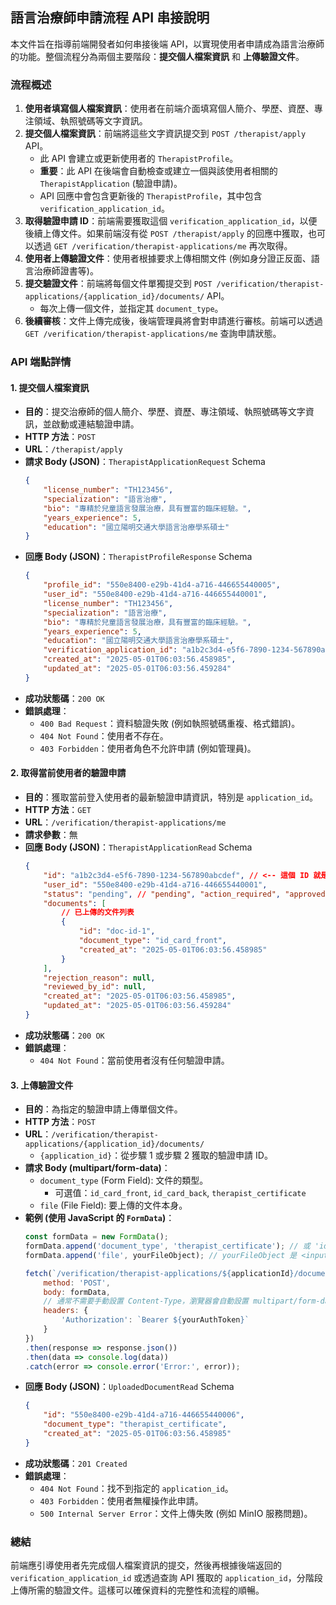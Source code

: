 ## 語言治療師申請流程 API 串接說明 

本文件旨在指導前端開發者如何串接後端 API，以實現使用者申請成為語言治療師的功能。整個流程分為兩個主要階段：**提交個人檔案資訊** 和 **上傳驗證文件**。

### 流程概述

1.  **使用者填寫個人檔案資訊**：使用者在前端介面填寫個人簡介、學歷、資歷、專注領域、執照號碼等文字資訊。
2.  **提交個人檔案資訊**：前端將這些文字資訊提交到 `POST /therapist/apply` API。
    *   此 API 會建立或更新使用者的 `TherapistProfile`。
    *   **重要**：此 API 在後端會自動檢查或建立一個與該使用者相關的 `TherapistApplication` (驗證申請)。
    *   API 回應中會包含更新後的 `TherapistProfile`，其中包含 `verification_application_id`。
3.  **取得驗證申請 ID**：前端需要獲取這個 `verification_application_id`，以便後續上傳文件。如果前端沒有從 `POST /therapist/apply` 的回應中獲取，也可以透過 `GET /verification/therapist-applications/me` 再次取得。
4.  **使用者上傳驗證文件**：使用者根據要求上傳相關文件 (例如身分證正反面、語言治療師證書等)。
5.  **提交驗證文件**：前端將每個文件單獨提交到 `POST /verification/therapist-applications/{application_id}/documents/` API。
    *   每次上傳一個文件，並指定其 `document_type`。
6.  **後續審核**：文件上傳完成後，後端管理員將會對申請進行審核。前端可以透過 `GET /verification/therapist-applications/me` 查詢申請狀態。

### API 端點詳情

#### 1. 提交個人檔案資訊

*   **目的**：提交治療師的個人簡介、學歷、資歷、專注領域、執照號碼等文字資訊，並啟動或連結驗證申請。
*   **HTTP 方法**：`POST`
*   **URL**：`/therapist/apply`
*   **請求 Body (JSON)**：`TherapistApplicationRequest` Schema
    ```json
    {
        "license_number": "TH123456",
        "specialization": "語言治療",
        "bio": "專精於兒童語言發展治療，具有豐富的臨床經驗。",
        "years_experience": 5,
        "education": "國立陽明交通大學語言治療學系碩士"
    }
    ```
*   **回應 Body (JSON)**：`TherapistProfileResponse` Schema
    ```json
    {
        "profile_id": "550e8400-e29b-41d4-a716-446655440005",
        "user_id": "550e8400-e29b-41d4-a716-446655440001",
        "license_number": "TH123456",
        "specialization": "語言治療",
        "bio": "專精於兒童語言發展治療，具有豐富的臨床經驗。",
        "years_experience": 5,
        "education": "國立陽明交通大學語言治療學系碩士",
        "verification_application_id": "a1b2c3d4-e5f6-7890-1234-567890abcdef", // <-- 重要：用於後續文件上傳
        "created_at": "2025-05-01T06:03:56.458985",
        "updated_at": "2025-05-01T06:03:56.459284"
    }
    ```
*   **成功狀態碼**：`200 OK`
*   **錯誤處理**：
    *   `400 Bad Request`：資料驗證失敗 (例如執照號碼重複、格式錯誤)。
    *   `404 Not Found`：使用者不存在。
    *   `403 Forbidden`：使用者角色不允許申請 (例如管理員)。

#### 2. 取得當前使用者的驗證申請

*   **目的**：獲取當前登入使用者的最新驗證申請資訊，特別是 `application_id`。
*   **HTTP 方法**：`GET`
*   **URL**：`/verification/therapist-applications/me`
*   **請求參數**：無
*   **回應 Body (JSON)**：`TherapistApplicationRead` Schema
    ```json
    {
        "id": "a1b2c3d4-e5f6-7890-1234-567890abcdef", // <-- 這個 ID 就是 application_id
        "user_id": "550e8400-e29b-41d4-a716-446655440001",
        "status": "pending", // "pending", "action_required", "approved", "rejected"
        "documents": [
            // 已上傳的文件列表
            {
                "id": "doc-id-1",
                "document_type": "id_card_front",
                "created_at": "2025-05-01T06:03:56.458985"
            }
        ],
        "rejection_reason": null,
        "reviewed_by_id": null,
        "created_at": "2025-05-01T06:03:56.458985",
        "updated_at": "2025-05-01T06:03:56.459284"
    }
    ```
*   **成功狀態碼**：`200 OK`
*   **錯誤處理**：
    *   `404 Not Found`：當前使用者沒有任何驗證申請。

#### 3. 上傳驗證文件

*   **目的**：為指定的驗證申請上傳單個文件。
*   **HTTP 方法**：`POST`
*   **URL**：`/verification/therapist-applications/{application_id}/documents/`
    *   `{application_id}`：從步驟 1 或步驟 2 獲取的驗證申請 ID。
*   **請求 Body (multipart/form-data)**：
    *   `document_type` (Form Field): 文件的類型。
        *   可選值：`id_card_front`, `id_card_back`, `therapist_certificate`
    *   `file` (File Field): 要上傳的文件本身。
*   **範例 (使用 JavaScript 的 `FormData`)**：
    ```javascript
    const formData = new FormData();
    formData.append('document_type', 'therapist_certificate'); // 或 'id_card_front', 'id_card_back'
    formData.append('file', yourFileObject); // yourFileObject 是 <input type="file"> 獲取到的 File 物件

    fetch(`/verification/therapist-applications/${applicationId}/documents/`, {
        method: 'POST',
        body: formData,
        // 通常不需要手動設置 Content-Type，瀏覽器會自動設置 multipart/form-data
        headers: {
            'Authorization': `Bearer ${yourAuthToken}`
        }
    })
    .then(response => response.json())
    .then(data => console.log(data))
    .catch(error => console.error('Error:', error));
    ```
*   **回應 Body (JSON)**：`UploadedDocumentRead` Schema
    ```json
    {
        "id": "550e8400-e29b-41d4-a716-446655440006",
        "document_type": "therapist_certificate",
        "created_at": "2025-05-01T06:03:56.458985"
    }
    ```
*   **成功狀態碼**：`201 Created`
*   **錯誤處理**：
    *   `404 Not Found`：找不到指定的 `application_id`。
    *   `403 Forbidden`：使用者無權操作此申請。
    *   `500 Internal Server Error`：文件上傳失敗 (例如 MinIO 服務問題)。

### 總結

前端應引導使用者先完成個人檔案資訊的提交，然後再根據後端返回的 `verification_application_id` 或透過查詢 API 獲取的 `application_id`，分階段上傳所需的驗證文件。這樣可以確保資料的完整性和流程的順暢。
